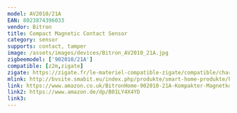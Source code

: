 ```yaml
---
model: AV2010/21A
EAN: 8023874396033
vendor: Bitron
title: Compact Magnetic Contact Sensor
category: sensor
supports: contact, tamper
image: /assets/images/devices/Bitron_AV2010_21A.jpg
zigbeemodel: ['902010/21A']
compatible: [z2m,zigate]
zigate: https://zigate.fr/le-materiel-compatible-zigate/compatible/chargeurusb-
mlink: http://bvsite.smabit.eu/index.php/produkte/smart-home-produkte/kompakter-magnetkontakt/
link: https://www.amazon.co.uk/BitronHome-902010-21A-Kompakter-Magnetkontakt/dp/B01LY4X4YD
link2: https://www.amazon.de/dp/B01LY4X4YD
link3: 
---
```

